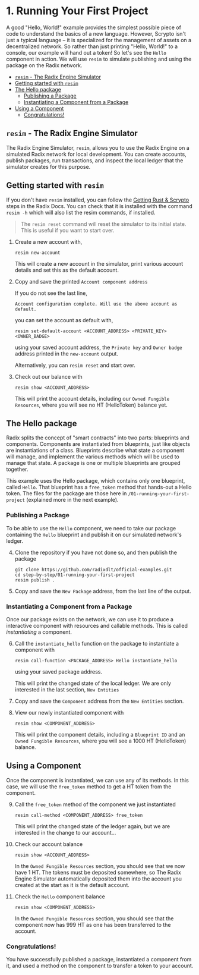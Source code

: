 # 1. Running Your First Project

A good "Hello, World!" example provides the simplest possible piece of code to
understand the basics of a new language. However, Scrypto isn't just a typical
language – it is specialized for the management of assets on a decentralized
network. So rather than just printing "Hello, World!" to a console, our example
will hand out a token! So let's see the `Hello` component in action. We will use
`resim` to simulate publishing and using the package on the Radix network.

- [`resim` - The Radix Engine Simulator](#resim---the-radix-engine-simulator)
- [Getting started with `resim`](#getting-started-with-resim)
- [The Hello package](#the-hello-package)
  - [Publishing a Package](#publishing-a-package)
  - [Instantiating a Component from a Package](#instantiating-a-component-from-a-package)
- [Using a Component](#using-a-component)
  - [Congratulations!](#congratulations)

## `resim` - The Radix Engine Simulator

The Radix Engine Simulator, `resim`, allows you to use the Radix Engine on a
simulated Radix network for local development. You can create accounts, publish
packages, run transactions, and inspect the local ledger that the simulator
creates for this purpose.

## Getting started with `resim`

If you don't have `resim` installed, you can follow the
[Getting Rust & Scrypto](https://docs.radixdlt.com/docs/getting-rust-scrypto)
steps in the Radix Docs. You can check that it is installed with the command
`resim -h` which will also list the resim commands, if installed.

> The `resim reset` command will reset the simulator to its initial state. This
> is useful if you want to start over.

1. Create a new account with,

   ```
   resim new-account
   ```

   This will create a new account in the simulator, print various account
   details and set this as the default account.

2. Copy and save the printed `Account component address`

   If you do not see the last line,

   `Account configuration complete. Will use the above account as default.`

   you can set the account as default with,

   ```
   resim set-default-account <ACCOUNT_ADDRESS> <PRIVATE_KEY> <OWNER_BADGE>
   ```

   using your saved account address, the `Private key` and `Owner badge` address
   printed in the `new-account` output.

   Alternatively, you can `resim reset` and start over.

3. Check out our balance with

   ```
   resim show <ACCOUNT_ADDRESS>
   ```

   This will print the account details, including our
   `Owned Fungible Resources`, where you will see no HT (HelloToken) balance
   yet.

## The Hello package

Radix splits the concept of "smart contracts" into two parts: blueprints and
components. Components are instantiated from blueprints, just like objects are
instantiations of a class. Blueprints describe what state a component will
manage, and implement the various methods which will be used to manage that
state. A package is one or multiple blueprints are grouped together.

This example uses the Hello package, which contains only one blueprint, called
`Hello`. That blueprint has a `free_token` method that hands-out a Hello token.
The files for the package are those here in `/01-running-your-first-project`
(explained more in the next example).

### Publishing a Package

To be able to use the `Hello` component, we need to take our package containing
the `Hello` blueprint and publish it on our simulated network's ledger.

4. Clone the repository if you have not done so, and then publish the package

   ```
   git clone https://github.com/radixdlt/official-examples.git
   cd step-by-step/01-running-your-first-project
   resim publish .
   ```

5. Copy and save the `New Package` address, from the last line of the output.

### Instantiating a Component from a Package

Once our package exists on the network, we can use it to produce a interactive
component with resources and callable methods. This is called _instantiating_ a
component.

6. Call the `instantiate_hello` function on the package to instantiate a
   component with

   ```
   resim call-function <PACKAGE_ADDRESS> Hello instantiate_hello
   ```

   using your saved package address.

   This will print the changed state of the local ledger. We are only interested
   in the last section, `New Entities`

7. Copy and save the `Component` address from the `New Entities` section.

8. View our newly instantiated component with

   ```
   resim show <COMPONENT_ADDRESS>
   ```

   This will print the component details, including a `Blueprint ID` and an
   `Owned Fungible Resources`, where you will see a 1000 HT (HelloToken)
   balance.

## Using a Component

Once the component is instantiated, we can use any of its methods. In this case,
we will use the `free_token` method to get a HT token from the component.

9. Call the `free_token` method of the component we just instantiated

   ```
   resim call-method <COMPONENT_ADDRESS> free_token
   ```

   This will print the changed state of the ledger again, but we are interested
   in the change to our account...

10. Check our account balance

    ```
    resim show <ACCOUNT_ADDRESS>
    ```

    In the `Owned Fungible Resources` section, you should see that we now have 1
    HT. The tokens must be deposited somewhere, so The Radix Engine Simulator
    automatically deposited them into the account you created at the start as it
    is the default account.

11. Check the `Hello` component balance

    ```
    resim show <COMPONENT_ADDRESS>
    ```

    In the `Owned Fungible Resources` section, you should see that the component
    now has 999 HT as one has been transferred to the account.

### Congratulations!

You have successfully published a package, instantiated a component from it, and
used a method on the component to transfer a token to your account.
